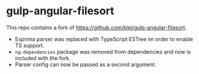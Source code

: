 # gulp-angular-filesort

This repo contains a fork of https://github.com/klei/gulp-angular-filesort.
- Esprima parser was replaced with TypeScript ESTree im order to enable TS support.
- `ng-dependencies` package was removed from dependencies and now is included with the fork.
- Parser config can now be passed as a second argument.